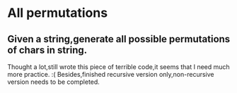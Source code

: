 # All permutations
Given a string,generate all possible permutations of chars in string.
---
Thought a lot,still wrote this piece of terrible code,it seems that I need much more practice. :(
Besides,finished recursive version only,non-recursive version needs to be completed.